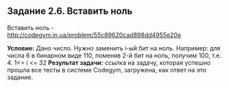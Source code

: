 **Задание 2.6. Вставить ноль**
---------------------
Вставить ноль - http://codegym.in.ua/problem/55c89620cad898dd4955e20e

**Условие:** Дано число. Нужно заменить i-ый бит на ноль. Например: для числа 6 в бинарном виде 110, поменяв 2-й бит на ноль, получим 100, т.е. 4. 1<= i <= 32
**Результат задачи:** ссылка на задачу, которая успешно прошла все тесты в системе Codegym, загружена, как ответ на это задание.